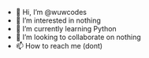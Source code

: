 - 👋 Hi, I’m @wuwcodes
- 👀 I’m interested in nothing
- 🌱 I’m currently learning Python
- 💞️ I’m looking to collaborate on nothing
- 📫 How to reach me (dont)

<!---
wuwcodes/wuwcodes is a ✨ special ✨ repository
--->
